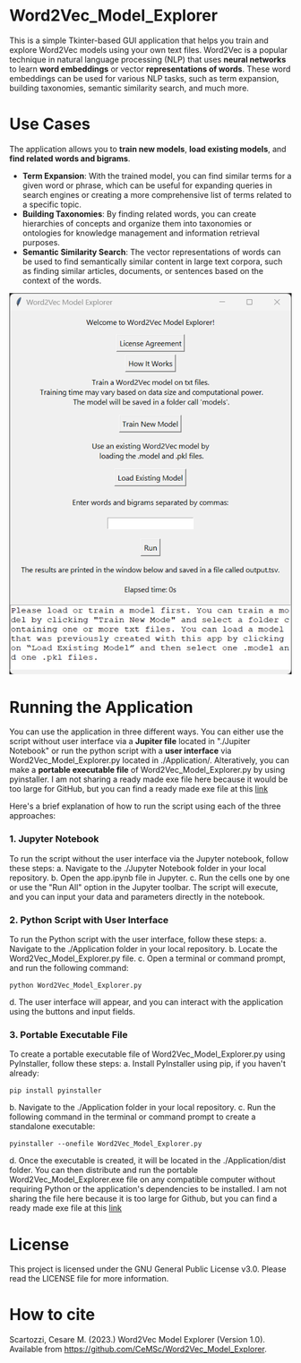 # Word2Vec_Model_Explorer
This is a simple Tkinter-based GUI application that helps you train and explore Word2Vec models using your own text files. Word2Vec is a popular technique in natural language processing (NLP) that uses **neural networks** to learn **word embeddings** or vector **representations of words**. These word embeddings can be used for various NLP tasks, such as term expansion, building taxonomies, semantic similarity search, and much more.

# Use Cases
The application allows you to **train new models**, **load existing models**, and **find related words and bigrams**.

- **Term Expansion**: With the trained model, you can find similar terms for a given word or phrase, which can be useful for expanding queries in search engines or creating a more comprehensive list of terms related to a specific topic.
- **Building Taxonomies**: By finding related words, you can create hierarchies of concepts and organize them into taxonomies or ontologies for knowledge management and information retrieval purposes.
- **Semantic Similarity Search**: The vector representations of words can be used to find semantically similar content in large text corpora, such as finding similar articles, documents, or sentences based on the context of the words.

![W2VME UI](/images/image.png?raw=true "W2VME UI")

# Running the Application
You can use the application in three different ways. You can either use the script without user interface via a **Jupiter file** located in "./Jupiter Notebook" or run the python script with a **user interface** via Word2Vec_Model_Explorer.py located in ./Application/. Alteratively, you can make a **portable executable file** of Word2Vec_Model_Explorer.py by using pyinstaller. I am not sharing a ready made exe file here because it would be too large for GitHub, but you can find a ready made exe file at this [link](https://www.dropbox.com/s/k628n46tvd31rk5/Word2Vec_Model_Explorer.exe?dl=0)

Here's a brief explanation of how to run the script using each of the three approaches:

### 1. Jupyter Notebook
To run the script without the user interface via the Jupyter notebook, follow these steps:
a. Navigate to the ./Jupyter Notebook folder in your local repository.
b. Open the app.ipynb file in Jupyter.
c. Run the cells one by one or use the "Run All" option in the Jupyter toolbar. The script will execute, and you can input your data and parameters directly in the notebook.

### 2. Python Script with User Interface
To run the Python script with the user interface, follow these steps:
a. Navigate to the ./Application folder in your local repository.
b. Locate the Word2Vec_Model_Explorer.py file.
c. Open a terminal or command prompt, and run the following command:
```
python Word2Vec_Model_Explorer.py
```
d. The user interface will appear, and you can interact with the application using the buttons and input fields.

### 3. Portable Executable File
To create a portable executable file of Word2Vec_Model_Explorer.py using PyInstaller, follow these steps:
a. Install PyInstaller using pip, if you haven't already:
```
pip install pyinstaller
```
b. Navigate to the ./Application folder in your local repository.
c. Run the following command in the terminal or command prompt to create a standalone executable:
```
pyinstaller --onefile Word2Vec_Model_Explorer.py
```
d. Once the executable is created, it will be located in the ./Application/dist folder. You can then distribute and run the portable Word2Vec_Model_Explorer.exe file on any compatible computer without requiring Python or the application's dependencies to be installed. I am not sharing the file here because it is too large for Github, but you can find a ready made exe file at this [link](https://www.dropbox.com/s/k628n46tvd31rk5/Word2Vec_Model_Explorer.exe?dl=0)

# License

This project is licensed under the GNU General Public License v3.0. Please read the LICENSE file for more information.

# How to cite

Scartozzi, Cesare M. (2023.) Word2Vec Model Explorer (Version 1.0). Available from https://github.com/CeMSc/Word2Vec_Model_Explorer.
